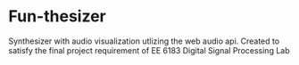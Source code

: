 # Fun-thesizer
Synthesizer with audio visualization utlizing the web audio api. Created to satisfy the final project requirement of EE 6183 Digital Signal Processing Lab

